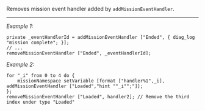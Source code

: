 Removes mission event handler added by `addMissionEventHandler`.


---
*Example 1:*
```sqf
private _eventHandlerId = addMissionEventHandler ["Ended", { diag_log "mission complete"; }];
// ...
removeMissionEventHandler ["Ended", _eventHandlerId];
```

*Example 2:*
```sqf
for "_i" from 0 to 4 do {
	missionNamespace setVariable [format ["handler%1",_i], addMissionEventHandler ["Loaded","hint ""_i"";"]];
};
removeMissionEventHandler ["Loaded", handler2]; // Remove the third index under type "Loaded"
```